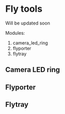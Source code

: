 # Fly tools

Will be updated soon

Modules:
1. camera_led_ring
2. flyporter
3. flytray

## Camera LED ring

## Flyporter

## Flytray

